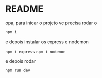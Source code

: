 # README
opa, para inicar o projeto vc precisa rodar o 

`npm i`

e depois instalar os express e nodemon

`npm i express`
`npm i nodemon`

e depois rodar 

`npm run dev`
